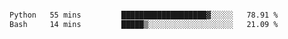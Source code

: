 
<div class="box" id="box"><div class="form" style="@keyframes flashGreen {  0% {    background-color: darkslategrey;  }  4% {    background-color: turquoise;  }  22% {    background-color: darkslategrey;  }  50% {    background-color: darkslategrey;  }  54% {    background-color: lightgreen;  }  72% {    background-color: darkslategrey;  }}.box {  position: relative;  width: 100vw;  height: 100vh;  overflow: hidden;}.box * {  color: black;}.box .form {  position: absolute;  top: 50%;  left: 50%;  transform: translate(-50%, -50%);  display: flex;  flex-direction: column;  justify-content: center;  align-items: center;  gap: 1.6rem;  width: 15rem;  aspect-ratio: 1;  border: 0.2rem solid gray;  border-radius: 1rem;  padding: 0.6rem;  background-color: gainsboro;}.box .form h1, .box .form input, .box .form button {  padding: 0.6rem;  margin: 0;}.box .form h1 {  text-align: center;  text-decoration: underline;  font-size: 1.6rem;}.box .form input {  border-radius: 0.5rem;  background-color: rgba(122, 122, 122, 0.2);  font-size: 1rem;  border: 2px solid darkgrey;}.box .form button {  background-color: navy;  border: none;  border-radius: 1rem;  color: white;  font-weight: bold;  padding: 0.5rem 5rem;  cursor: pointer;}.box .bar-container {  position: absolute;  top: 50%;  left: 50%;  transform: translate(-50%, -50%);  width: 100%;  height: 100%;}.box .bar-container .bar {  top: 50%;  left: 50%;  position: absolute;  background-color: darkslategrey;  animation: flashGreen var(--animation-length) ease-in-out infinite var(--delay);}">
<pre>
<!--START_SECTION:waka-->

```txt
Python   55 mins         ███████████████████▓░░░░░   78.91 %
Bash     14 mins         █████▒░░░░░░░░░░░░░░░░░░░   21.09 %
```

<!--END_SECTION:waka-->
</pre>
</div><div class="bar-container"><div class="bar" style="transform: translate(-5px, 200px) rotate(0deg); width: 10px; height: 200px; border-radius: 5px; --animation-length: 5s; --delay: 0.000s;"></div><div class="bar" style="transform: translate(-46.7519px, 197.08px) rotate(8deg); width: 10px; height: 200px; border-radius: 5px; --animation-length: 5s; --delay: 0.111s;"></div><div class="bar" style="transform: translate(-87.6912px, 188.379px) rotate(16deg); width: 10px; height: 200px; border-radius: 5px; --animation-length: 5s; --delay: 0.222s;"></div><div class="bar" style="transform: translate(-127.021px, 174.064px) rotate(24deg); width: 10px; height: 200px; border-radius: 5px; --animation-length: 5s; --delay: 0.333s;"></div><div class="bar" style="transform: translate(-163.976px, 154.414px) rotate(32deg); width: 10px; height: 200px; border-radius: 5px; --animation-length: 5s; --delay: 0.444s;"></div><div class="bar" style="transform: translate(-197.836px, 129.813px) rotate(40deg); width: 10px; height: 200px; border-radius: 5px; --animation-length: 5s; --delay: 0.556s;"></div><div class="bar" style="transform: translate(-227.943px, 100.739px) rotate(48deg); width: 10px; height: 200px; border-radius: 5px; --animation-length: 5s; --delay: 0.667s;"></div><div class="bar" style="transform: translate(-253.711px, 67.7579px) rotate(56deg); width: 10px; height: 200px; border-radius: 5px; --animation-length: 5s; --delay: 0.778s;"></div><div class="bar" style="transform: translate(-274.638px, 31.5113px) rotate(64deg); width: 10px; height: 200px; border-radius: 5px; --animation-length: 5s; --delay: 0.889s;"></div><div class="bar" style="transform: translate(-290.317px, -7.2949px) rotate(72deg); width: 10px; height: 200px; border-radius: 5px; --animation-length: 5s; --delay: 1.000s;"></div><div class="bar" style="transform: translate(-300.442px, -47.9055px) rotate(80deg); width: 10px; height: 200px; border-radius: 5px; --animation-length: 5s; --delay: 1.111s;"></div><div class="bar" style="transform: translate(-304.817px, -89.5302px) rotate(88deg); width: 10px; height: 200px; border-radius: 5px; --animation-length: 5s; --delay: 1.222s;"></div><div class="bar" style="transform: translate(-303.357px, -131.359px) rotate(96deg); width: 10px; height: 200px; border-radius: 5px; --animation-length: 5s; --delay: 1.333s;"></div><div class="bar" style="transform: translate(-296.089px, -172.577px) rotate(104deg); width: 10px; height: 200px; border-radius: 5px; --animation-length: 5s; --delay: 1.444s;"></div><div class="bar" style="transform: translate(-283.155px, -212.382px) rotate(112deg); width: 10px; height: 200px; border-radius: 5px; --animation-length: 5s; --delay: 1.556s;"></div><div class="bar" style="transform: translate(-264.808px, -250px) rotate(120deg); width: 10px; height: 200px; border-radius: 5px; --animation-length: 5s; --delay: 1.667s;"></div><div class="bar" style="transform: translate(-241.403px, -284.698px) rotate(128deg); width: 10px; height: 200px; border-radius: 5px; --animation-length: 5s; --delay: 1.778s;"></div><div class="bar" style="transform: translate(-213.398px, -315.802px) rotate(136deg); width: 10px; height: 200px; border-radius: 5px; --animation-length: 5s; --delay: 1.889s;"></div><div class="bar" style="transform: translate(-181.336px, -342.705px) rotate(144deg); width: 10px; height: 200px; border-radius: 5px; --animation-length: 5s; --delay: 2.000s;"></div><div class="bar" style="transform: translate(-145.841px, -364.884px) rotate(152deg); width: 10px; height: 200px; border-radius: 5px; --animation-length: 5s; --delay: 2.111s;"></div><div class="bar" style="transform: translate(-107.606px, -381.908px) rotate(160deg); width: 10px; height: 200px; border-radius: 5px; --animation-length: 5s; --delay: 2.222s;"></div><div class="bar" style="transform: translate(-67.3735px, -393.444px) rotate(168deg); width: 10px; height: 200px; border-radius: 5px; --animation-length: 5s; --delay: 2.333s;"></div><div class="bar" style="transform: translate(-25.9269px, -399.269px) rotate(176deg); width: 10px; height: 200px; border-radius: 5px; --animation-length: 5s; --delay: 2.444s;"></div><div class="bar" style="transform: translate(15.9269px, -399.269px) rotate(184deg); width: 10px; height: 200px; border-radius: 5px; --animation-length: 5s; --delay: 2.556s;"></div><div class="bar" style="transform: translate(57.3735px, -393.444px) rotate(192deg); width: 10px; height: 200px; border-radius: 5px; --animation-length: 5s; --delay: 2.667s;"></div><div class="bar" style="transform: translate(97.606px, -381.908px) rotate(200deg); width: 10px; height: 200px; border-radius: 5px; --animation-length: 5s; --delay: 2.778s;"></div><div class="bar" style="transform: translate(135.841px, -364.884px) rotate(208deg); width: 10px; height: 200px; border-radius: 5px; --animation-length: 5s; --delay: 2.889s;"></div><div class="bar" style="transform: translate(171.336px, -342.705px) rotate(216deg); width: 10px; height: 200px; border-radius: 5px; --animation-length: 5s; --delay: 3.000s;"></div><div class="bar" style="transform: translate(203.398px, -315.802px) rotate(224deg); width: 10px; height: 200px; border-radius: 5px; --animation-length: 5s; --delay: 3.111s;"></div><div class="bar" style="transform: translate(231.403px, -284.698px) rotate(232deg); width: 10px; height: 200px; border-radius: 5px; --animation-length: 5s; --delay: 3.222s;"></div><div class="bar" style="transform: translate(254.808px, -250px) rotate(240deg); width: 10px; height: 200px; border-radius: 5px; --animation-length: 5s; --delay: 3.333s;"></div><div class="bar" style="transform: translate(273.155px, -212.382px) rotate(248deg); width: 10px; height: 200px; border-radius: 5px; --animation-length: 5s; --delay: 3.444s;"></div><div class="bar" style="transform: translate(286.089px, -172.577px) rotate(256deg); width: 10px; height: 200px; border-radius: 5px; --animation-length: 5s; --delay: 3.556s;"></div><div class="bar" style="transform: translate(293.357px, -131.359px) rotate(264deg); width: 10px; height: 200px; border-radius: 5px; --animation-length: 5s; --delay: 3.667s;"></div><div class="bar" style="transform: translate(294.817px, -89.5302px) rotate(272deg); width: 10px; height: 200px; border-radius: 5px; --animation-length: 5s; --delay: 3.778s;"></div><div class="bar" style="transform: translate(290.442px, -47.9055px) rotate(280deg); width: 10px; height: 200px; border-radius: 5px; --animation-length: 5s; --delay: 3.889s;"></div><div class="bar" style="transform: translate(280.317px, -7.2949px) rotate(288deg); width: 10px; height: 200px; border-radius: 5px; --animation-length: 5s; --delay: 4.000s;"></div><div class="bar" style="transform: translate(264.638px, 31.5113px) rotate(296deg); width: 10px; height: 200px; border-radius: 5px; --animation-length: 5s; --delay: 4.111s;"></div><div class="bar" style="transform: translate(243.711px, 67.7579px) rotate(304deg); width: 10px; height: 200px; border-radius: 5px; --animation-length: 5s; --delay: 4.222s;"></div><div class="bar" style="transform: translate(217.943px, 100.739px) rotate(312deg); width: 10px; height: 200px; border-radius: 5px; --animation-length: 5s; --delay: 4.333s;"></div><div class="bar" style="transform: translate(187.836px, 129.813px) rotate(320deg); width: 10px; height: 200px; border-radius: 5px; --animation-length: 5s; --delay: 4.444s;"></div><div class="bar" style="transform: translate(153.976px, 154.414px) rotate(328deg); width: 10px; height: 200px; border-radius: 5px; --animation-length: 5s; --delay: 4.556s;"></div><div class="bar" style="transform: translate(117.021px, 174.064px) rotate(336deg); width: 10px; height: 200px; border-radius: 5px; --animation-length: 5s; --delay: 4.667s;"></div><div class="bar" style="transform: translate(77.6912px, 188.379px) rotate(344deg); width: 10px; height: 200px; border-radius: 5px; --animation-length: 5s; --delay: 4.778s;"></div><div class="bar" style="transform: translate(36.7519px, 197.08px) rotate(352deg); width: 10px; height: 200px; border-radius: 5px; --animation-length: 5s; --delay: 4.889s;"></div></div></div>
